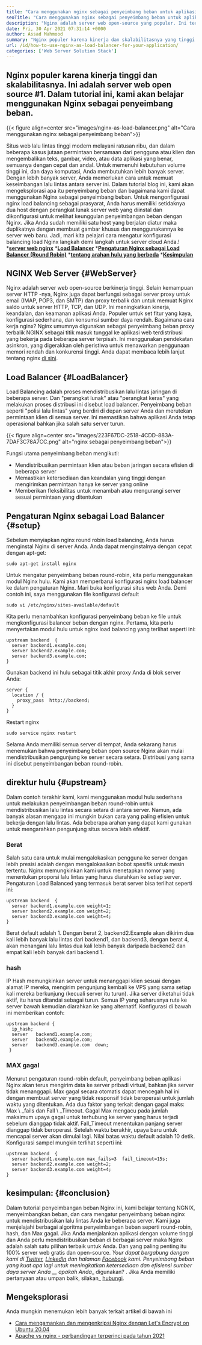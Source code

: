 ```yaml
---
title: "Cara menggunakan nginx sebagai penyeimbang beban untuk aplikasi Anda" 
seoTitle: "Cara menggunakan nginx sebagai penyeimbang beban untuk aplikasi Anda" 
description: "Nginx adalah server web open-source yang populer. Ini terkenal dengan kinerja tinggi dan skalabilitas. Dalam tutorial ini, kita akan belajar menggunakan Nginx sebagai penyeimbang beban" 
date: Fri, 30 Apr 2021 07:31:14 +0000
author: Assad Mahmood
summary: "Nginx populer karena kinerja dan skalabilitasnya yang tinggi. Ini adalah server web open source #1. Dalam tutorial ini, kami akan belajar menggunakan Nginx sebagai penyeimbang beban." 
url: /id/how-to-use-nginx-as-load-balancer-for-your-application/
categories: ['Web Server Solution Stack']
---
```


## Nginx populer karena kinerja tinggi dan skalabilitasnya. Ini adalah server web open source #1. Dalam tutorial ini, kami akan belajar menggunakan Nginx sebagai penyeimbang beban.

{{< figure align=center src="images/nginx-as-load-balancer.png" alt="Cara menggunakan nginx sebagai penyeimbang beban">}}

Situs web lalu lintas tinggi modern melayani ratusan ribu, dan dalam beberapa kasus jutaan permintaan bersamaan dari pengguna atau klien dan mengembalikan teks, gambar, video, atau data aplikasi yang benar, semuanya dengan cepat dan andal. Untuk memenuhi kebutuhan volume tinggi ini, dan daya komputasi, Anda membutuhkan lebih banyak server. Dengan lebih banyak server, Anda memerlukan cara untuk memuat keseimbangan lalu lintas antara server ini. Dalam tutorial blog ini, kami akan mengeksplorasi apa itu penyeimbang beban dan bagaimana kami dapat menggunakan Nginx sebagai penyeimbang beban.
Untuk mengonfigurasi nginx load balancing sebagai prasyarat, Anda harus memiliki setidaknya dua host dengan perangkat lunak server web yang diinstal dan dikonfigurasi untuk melihat keunggulan penyeimbangan beban dengan Nginx. Jika Anda sudah memiliki satu host yang berjalan diatur maka duplikatnya dengan membuat gambar khusus dan menggunakannya ke server web baru. Jadi, mari kita pelajari cara mengatur konfigurasi balancing load Nginx langkah demi langkah untuk server cloud Anda.!
  ***[server web nginx][1]** 
  ***[Load Balancer][2]** 
  ***[Pengaturan Nginx sebagai Load Balancer (Round Robin)][3]** 
  ***[tentang arahan hulu yang berbeda][4]** 
  ***[Kesimpulan][5]** 

## NGINX Web Server   {#WebServer}
Nginx adalah server web open-source berkinerja tinggi. Selain kemampuan server HTTP -nya, Nginx juga dapat berfungsi sebagai server proxy untuk email (IMAP, POP3, dan SMTP) dan proxy terbalik dan untuk memuat Nginx saldo untuk server HTTP, TCP, dan UDP. Ini meningkatkan kinerja, keandalan, dan keamanan aplikasi Anda. Populer untuk set fitur yang kaya, konfigurasi sederhana, dan konsumsi sumber daya rendah.
Bagaimana cara kerja nginx? Nginx umumnya digunakan sebagai penyeimbang beban proxy terbalik NGINX sebagai titik masuk tunggal ke aplikasi web terdistribusi yang bekerja pada beberapa server terpisah. Ini menggunakan pendekatan asinkron, yang digerakkan oleh peristiwa untuk menawarkan penggunaan memori rendah dan konkurensi tinggi. Anda dapat membaca lebih lanjut tentang nginx [di sini][6].

## Load Balancer   {#LoadBalancer}
Load Balancing adalah proses mendistribusikan lalu lintas jaringan di beberapa server. Dan "perangkat lunak" atau "perangkat keras" yang melakukan proses distribusi ini disebut load balancer. Penyeimbang beban seperti "polisi lalu lintas" yang berdiri di depan server Anda dan merutekan permintaan klien di semua server. Ini memastikan bahwa aplikasi Anda tetap operasional bahkan jika salah satu server turun.

{{< figure align=center src="images/223F67DC-2518-4CDD-883A-7DAF3C78A7CC.png" alt="nginx sebagai penyeimbang beban">}}

Fungsi utama penyeimbang beban mengikuti:
  * Mendistribusikan permintaan klien atau beban jaringan secara efisien di beberapa server
  * Memastikan ketersediaan dan keandalan yang tinggi dengan mengirimkan permintaan hanya ke server yang online
  * Memberikan fleksibilitas untuk menambah atau mengurangi server sesuai permintaan yang ditentukan

## Pengaturan Nginx sebagai Load Balancer   {#setup}
Sebelum menyiapkan nginx round robin load balancing, Anda harus menginstal Nginx di server Anda. Anda dapat menginstalnya dengan cepat dengan apt-get:
```
sudo apt-get install nginx
```
Untuk mengatur penyeimbang beban round-robin, kita perlu menggunakan modul Nginx hulu. Kami akan memperbarui konfigurasi nginx load balancer ke dalam pengaturan Nginx. Mari buka konfigurasi situs web Anda. Demi contoh ini, saya menggunakan file konfigurasi default
```
sudo vi /etc/nginx/sites-available/default
```
Kita perlu menambahkan konfigurasi penyeimbang beban ke file untuk mengkonfigurasi balancer beban dengan nginx.
Pertama, kita perlu menyertakan modul hulu untuk nginx load balancing yang terlihat seperti ini:
```
upstream backend  {
  server backend1.example.com;
  server backend2.example.com;
  server backend3.example.com;
}
```
Gunakan backend ini hulu sebagai titik akhir proxy Anda di blok server Anda:
```
server {
  location / {
    proxy_pass  http://backend;
  }
}
```
Restart nginx
```
sudo service nginx restart
```
Selama Anda memiliki semua server di tempat, Anda sekarang harus menemukan bahwa penyeimbang beban open source Nginx akan mulai mendistribusikan pengunjung ke server secara setara. Distribusi yang sama ini disebut penyeimbangan beban round-robin.

## direktur hulu   {#upstream}
Dalam contoh terakhir kami, kami menggunakan modul hulu sederhana untuk melakukan penyeimbangan beban round-robin untuk mendistribusikan lalu lintas secara setara di antara server. Namun, ada banyak alasan mengapa ini mungkin bukan cara yang paling efisien untuk bekerja dengan lalu lintas. Ada beberapa arahan yang dapat kami gunakan untuk mengarahkan pengunjung situs secara lebih efektif.

### Berat
Salah satu cara untuk mulai mengalokasikan pengguna ke server dengan lebih presisi adalah dengan mengalokasikan bobot spesifik untuk mesin tertentu. Nginx memungkinkan kami untuk menetapkan nomor yang menentukan proporsi lalu lintas yang harus diarahkan ke setiap server.
Pengaturan Load Balanced yang termasuk berat server bisa terlihat seperti ini:
```
upstream backend  {
  server backend1.example.com weight=1;
  server backend2.example.com weight=2;
  server backend3.example.com weight=4;
}
```
Berat default adalah 1. Dengan berat 2, backend2.Example akan dikirim dua kali lebih banyak lalu lintas dari backend1, dan backend3, dengan berat 4, akan menangani lalu lintas dua kali lebih banyak daripada backend2 dan empat kali lebih banyak dari backend 1.

### hash
IP Hash memungkinkan server untuk menanggapi klien sesuai dengan alamat IP mereka, mengirim pengunjung kembali ke VPS yang sama setiap kali mereka berkunjung (kecuali server itu turun). Jika server diketahui tidak aktif, itu harus ditandai sebagai turun. Semua IP yang seharusnya rute ke server bawah kemudian diarahkan ke yang alternatif.
Konfigurasi di bawah ini memberikan contoh:
```
upstream backend {
  ip_hash;
  server   backend1.example.com;
  server   backend2.example.com;
  server   backend3.example.com  down;
 }
```

### MAX gagal
Menurut pengaturan round-robin default, penyeimbang beban aplikasi Nginx akan terus mengirim data ke server pribadi virtual, bahkan jika server tidak menanggapi. Max gagal secara otomatis dapat mencegah hal ini dengan membuat server yang tidak responsif tidak beroperasi untuk jumlah waktu yang ditentukan.
Ada dua faktor yang terkait dengan gagal maks: Max \ _fails dan Fall \ _Timeout. Gagal Max mengacu pada jumlah maksimum upaya gagal untuk terhubung ke server yang harus terjadi sebelum dianggap tidak aktif. Fall_Timeout menentukan panjang server dianggap tidak beroperasi. Setelah waktu berakhir, upaya baru untuk mencapai server akan dimulai lagi. Nilai batas waktu default adalah 10 detik.
Konfigurasi sampel mungkin terlihat seperti ini:
```
upstream backend  {
  server backend1.example.com max_fails=3  fail_timeout=15s;
  server backend2.example.com weight=2;
  server backend3.example.com weight=4;
}
```

## kesimpulan:   {#conclusion}
Dalam tutorial penyeimbangan beban Nginx ini, kami belajar tentang NGNIX, menyeimbangkan beban, dan cara mengatur penyeimbang beban nginx untuk mendistribusikan lalu lintas Anda ke beberapa server. Kami juga menjelajahi berbagai algoritma penyeimbangan beban seperti round-robin, hash, dan Max gagal. Jika Anda menjalankan aplikasi dengan volume tinggi dan Anda perlu mendistribusikan beban di berbagai server maka Nginx adalah salah satu pilihan terbaik untuk Anda. Dan yang paling penting itu 100% server web gratis dan open-source.
_Your dapat bergabung dengan kami di [Twitter][7], [LinkedIn][8] dan halaman [Facebook][9] kami. Penyeimbang beban yang kuat apa lagi untuk meningkatkan ketersediaan dan efisiensi sumber daya server Anda __ apakah Anda__ digunakan? . Jika Anda memiliki pertanyaan atau umpan balik, silakan_ [hubungi][10].

## Mengeksplorasi
Anda mungkin menemukan lebih banyak terkait artikel di bawah ini
  * [Cara mengamankan dan mengenkripsi Nginx dengan Let's Encrypt on Ubuntu 20.04][11]
  * [Apache vs nginx - perbandingan terperinci pada tahun 2021][12]

  
[1]: #webserver
[2]: #loadbalancer
[3]: #setup
[4]: #upstream
[5]: #conclusion
[6]: https://products.containerize.com/solution-stack/nginx
[7]: https://twitter.com/containerize_co
[8]: https://www.linkedin.com/company/containerize/
[9]: http://facebook.com/containerize
[10]: mailto:yasir.saeed@aspose.com
[11]: https://blog.containerize.com/web-server-solution-stack/how-to-secure-nginx-with-letsencrypt-on-ubuntu-20-04/
[12]: https://blog.containerize.com/2021/02/26/apache-vs-nginx-detailed-comparison-in-2021/
